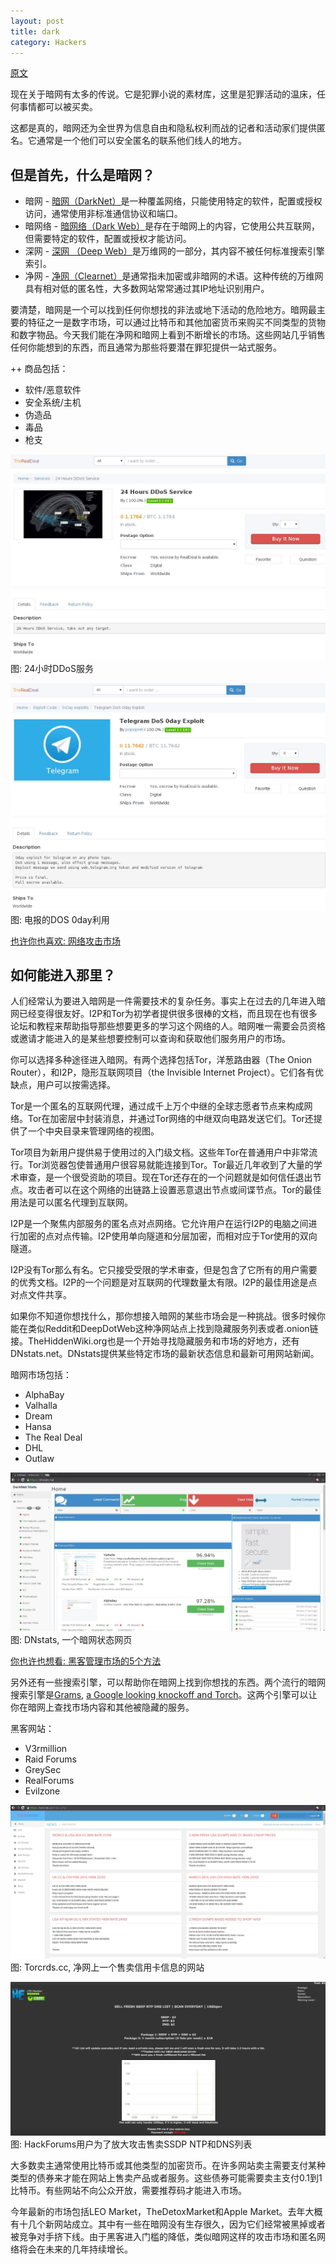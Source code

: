 ```yaml
---
layout: post
title: dark
category: Hackers
---
```



[原文](https://blog.radware.com/security/2016/04/darknet-101/)

现在关于暗网有太多的传说。它是犯罪小说的素材库，这里是犯罪活动的温床，任何事情都可以被买卖。

这都是真的，暗网还为全世界为信息自由和隐私权利而战的记者和活动家们提供匿名。它通常是一个他们可以安全匿名的联系他们线人的地方。

## 但是首先，什么是暗网？

+ 暗网 - [暗网（DarkNet）](https://en.wikipedia.org/wiki/Darknet)是一种覆盖网络，只能使用特定的软件，配置或授权访问，通常使用非标准通信协议和端口。
+ 暗网络 - [暗网络（Dark Web）](https://en.wikipedia.org/wiki/Dark_web)是存在于暗网上的内容，它使用公共互联网，但需要特定的软件，配置或授权才能访问。
+ 深网 - [深网 （Deep Web）](https://en.wikipedia.org/wiki/Deep_web)是万维网的一部分，其内容不被任何标准搜索引擎索引。
+ 净网 - [净网（Clearnet）](https://en.wikipedia.org/wiki/Clearnet_(networking))是通常指未加密或非暗网的术语。这种传统的万维网具有相对低的匿名性，大多数网站常常通过其IP地址识别用户。

要清楚，暗网是一个可以找到任何你想找的非法或地下活动的危险地方。暗网最主要的特征之一是数字市场，可以通过比特币和其他加密货币来购买不同类型的货物和数字物品。今天我们能在净网和暗网上看到不断增长的市场。这些网站几乎销售任何你能想到的东西，而且通常为那些将要潜在罪犯提供一站式服务。

++ 商品包括：
+ 软件/恶意软件
+ 安全系统/主机
+ 伪造品
+ 毒品
+ 枪支

![2017-01-06-1.jpg](/pic/2017-01-06-1.jpg)
图: 24小时DDoS服务

![2017-01-06-2.jpg](/pic/2017-01-06-2.jpg)
图: 电报的DOS 0day利用

[也许你也喜欢: 网络攻击市场](https://blog.radware.com/https://blog.radware.com/security/2016/05/cyber-attack-market-place/)

## 如何能进入那里？

人们经常认为要进入暗网是一件需要技术的复杂任务。事实上在过去的几年进入暗网已经变得很友好。I2P和Tor为初学者提供很多很棒的文档，而且现在也有很多论坛和教程来帮助指导那些想要更多的学习这个网络的人。暗网唯一需要会员资格或邀请才能进入的是某些想要控制可以查询和获取他们服务用户的市场。

你可以选择多种途径进入暗网。有两个选择包括Tor，洋葱路由器（The Onion Router），和I2P，隐形互联网项目（the Invisible Internet Project）。它们各有优缺点，用户可以按需选择。

Tor是一个匿名的互联网代理，通过成千上万个中继的全球志愿者节点来构成网络。Tor在加密层中封装消息，并通过Tor网络的中继双向电路发送它们。Tor还提供了一个中央目录来管理网络的视图。

Tor项目为新用户提供易于使用过的入门级文档。这些年Tor在普通用户中非常流行。Tor浏览器包使普通用户很容易就能连接到Tor。Tor最近几年收到了大量的学术审查，是一个很受资助的项目。现在Tor还存在的一个问题就是如何信任退出节点。攻击者可以在这个网络的出链路上设置恶意退出节点或间谍节点。Tor的最佳用法是可以匿名代理到互联网。

I2P是一个聚焦内部服务的匿名点对点网络。它允许用户在运行I2P的电脑之间进行加密的点对点传输。I2P使用单向隧道和分层加密，而相对应于Tor使用的双向隧道。

I2P没有Tor那么有名。它只接受受限的学术审查，但是包含了它所有的用户需要的优秀文档。I2P的一个问题是对互联网的代理数量太有限。I2P的最佳用途是点对点文件共享。

如果你不知道你想找什么，那你想接入暗网的某些市场会是一种挑战。很多时候你能在类似Reddit和DeepDotWeb这种净网站点上找到隐藏服务列表或者.onion链接。TheHiddenWiki.org也是一个开始寻找隐藏服务和市场的好地方，还有DNstats.net。DNstats提供某些特定市场的最新状态信息和最新可用网站新闻。

暗网市场包括：
+ AlphaBay
+ Valhalla
+ Dream
+ Hansa
+ The Real Deal
+ DHL
+ Outlaw


![2017-01-06-3.jpg](/pic/2017-01-06-3.jpg)
图: DNstats, 一个暗网状态网页

[你也许也想看: 黑客管理市场的5个方法](https://blog.radware.com/https://blog.radware.com/security/2016/08/5-ways-hackers-market-their-products-and-services/)

另外还有一些搜索引擎，可以帮助你在暗网上找到你想找的东西。两个流行的暗网搜索引擎是[Grams](http://grams7enufi7jmdl.onion/), [a Google looking knockoff and Torch](http://xmh57jrzrnw6insl.onion/)。这两个引擎可以让你在暗网上查找市场内容和其他被隐藏的服务。

黑客网站：
+ V3rmillion
+ Raid Forums
+ GreySec
+ RealForums
+ Evilzone

![2017-01-06-4.jpg](/pic/2017-01-06-4.jpg)
图: Torcrds.cc, 净网上一个售卖信用卡信息的网站

![2017-01-06-5.jpg](/pic/2017-01-06-5.jpg)
图: HackForums用户为了放大攻击售卖SSDP NTP和DNS列表

大多数卖主通常使用比特币或其他类型的加密货币。在许多网站卖主需要支付某种类型的债券来才能在网站上售卖产品或者服务。这些债券可能需要卖主支付0.1到1比特币。有些网站不向公众开放，需要推荐码才能进入市场。

今年最新的市场包括LEO Market，TheDetoxMarket和Apple Market。去年大概有十几个新网站成立。其中有一些在暗网没有生存很久，因为它们经常被黑掉或者被竞争对手挤下线。由于黑客进入门槛的降低，类似暗网这样的攻击市场和匿名网络将会在未来的几年持续增长。
